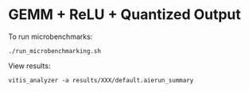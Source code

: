 # GEMM + ReLU + Quantized Output

To run microbenchmarks:
```
./run_microbenchmarking.sh
```

View results:
```
vitis_analyzer -a results/XXX/default.aierun_summary
```